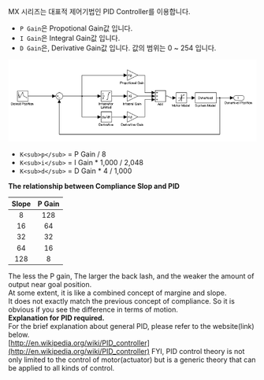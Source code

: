 MX 시리즈는 대표적 제어기법인 PID Controller를 이용합니다.
- `P Gain`은 Propotional Gain값 입니다.
- `I Gain`은 Integral Gain값 입니다.
- `D Gain`은, Derivative Gain값 입니다.
값의 범위는 0 ~ 254 입니다.

![](/assets/images/dxl/mx/mx-12_pid_control.png)

- `K<sub>p</sub>` = P Gain / 8
- `K<sub>i</sub>` = I Gain * 1,000 / 2,048
- `K<sub>d</sub>` = D Gain * 4 / 1,000

**The relationship between Compliance Slop and PID**

|Slope|P Gain|
| :---: | :---: |
|8|128|
|16|64|
|32|32|
|64|16|
|128|8|

The less the P gain, The larger the back lash, and the weaker the amount of output near goal position.  
At some extent, it is like a combined concept of margine and slope.  
It does not exactly match the previous concept of compliance. So it is obvious if you see the difference in terms of motion.  
**Explanation for PID required.**  
For the brief explanation about general PID, please refer to the website(link) below.  
[http://en.wikipedia.org/wiki/PID_controller](http://en.wikipedia.org/wiki/PID_controller)
FYI, PID control theory is not only limited to the control of motor(actuator) but is a generic theory that can be applied to all kinds of control.
